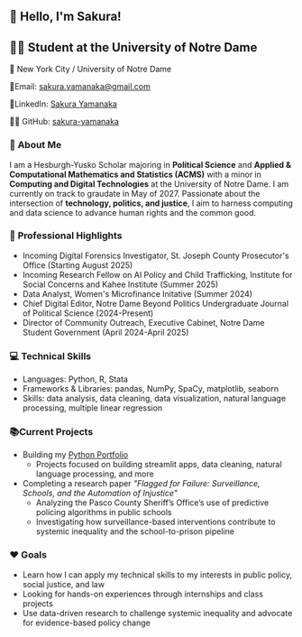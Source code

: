 ## :wave: Hello, I'm Sakura!

## :woman_student: Student at the University of Notre Dame 

:round_pushpin: New York City / University of Notre Dame

:email:Email: sakura.yamanaka@gmail.com

:link:LinkedIn: [Sakura Yamanaka](https://www.linkedin.com/in/sakura-yamanaka)

:woman_technologist: GitHub: [sakura-yamanaka]()

### :cherry_blossom: **About Me** ###

I am a Hesburgh-Yusko Scholar majoring in **Political Science** and **Applied & Computational Mathematics and Statistics (ACMS)** with a minor in **Computing and Digital Technologies** at the University of Notre Dame. I am currently on track to graudate in May of 2027. Passionate about the intersection of **technology, politics, and justice**, I aim to harness computing and data science to advance human rights and the common good. 

### :star2: **Professional Highlights** ###

- Incoming Digital Forensics Investigator, St. Joseph County Prosecutor's Office (Starting August 2025)
- Incoming Research Fellow on AI Policy and Child Trafficking, Institute for Social Concerns and Kahee Institute (Summer 2025)
- Data Analyst, Women's Microfinance Initative (Summer 2024)
- Chief Digital Editor, Notre Dame Beyond Politics Undergraduate Journal of Political Science (2024-Present)
- Director of Community Outreach, Executive Cabinet, Notre Dame Student Government (April 2024-April 2025)

### :computer: **Technical Skills** ###

- Languages: Python, R, Stata
- Frameworks & Libraries: pandas, NumPy, SpaCy, matplotlib, seaborn
- Skills: data analysis, data cleaning, data visualization, natural language processing, multiple linear regression

### :books:**Current Projects** ###
- Building my [Python Portfolio](https://github.com/sakura-yamanaka/Yamanaka-Python-Portfolio.)
  - Projects focused on building streamlit apps, data cleaning, natural language processing, and more
- Completing a research paper *"Flagged for Failure: Surveillance, Schools, and the Automation of Injustice"*  
  - Analyzing the Pasco County Sheriff’s Office’s use of predictive policing algorithms in public schools  
  - Investigating how surveillance-based interventions contribute to systemic inequality and the school-to-prison
    pipeline

### :hearts: **Goals** ###
- Learn how I can apply my technical skills to my interests in public policy, social justice, and law  
- Looking for hands-on experiences through internships and class projects  
- Use data-driven research to challenge systemic inequality and advocate for evidence-based policy change
  
<!--
**sakura-yamanaka/sakura-yamanaka** is a ✨ _special_ ✨ repository because its `README.md` (this file) appears on your GitHub profile.
